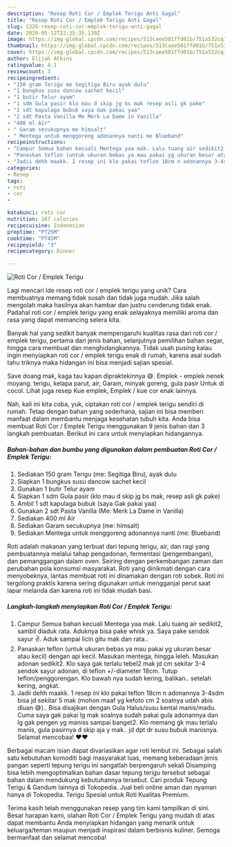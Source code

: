 ```yaml
---
description: "Resep Roti Cor / Emplek Terigu Anti Gagal"
title: "Resep Roti Cor / Emplek Terigu Anti Gagal"
slug: 1326-resep-roti-cor-emplek-terigu-anti-gagal
date: 2020-05-12T22:35:35.139Z
image: https://img-global.cpcdn.com/recipes/513caee501ffd01b/751x532cq70/roti-cor-emplek-terigu-foto-resep-utama.jpg
thumbnail: https://img-global.cpcdn.com/recipes/513caee501ffd01b/751x532cq70/roti-cor-emplek-terigu-foto-resep-utama.jpg
cover: https://img-global.cpcdn.com/recipes/513caee501ffd01b/751x532cq70/roti-cor-emplek-terigu-foto-resep-utama.jpg
author: Elijah Atkins
ratingvalue: 4.1
reviewcount: 3
recipeingredient:
- "150 gram Terigu me Segitiga Biru ayak dulu"
- "1 bungkus susu dancow sachet kecil"
- "1 butir Telur ayam"
- "1 sdm Gula pasir klo mau d skip jg bs mak resep asli gk pake"
- "1 sdt kapulaga bubuk saya Gak pakai yaa"
- "2 sdt Pasta Vanilla Me Merk La Dame in Vanilla"
- "400 ml Air"
- " Garam secukupnya me himsalt"
- " Mentega untuk menggoreng adonannya nanti me Blueband"
recipeinstructions:
- "Campur Semua bahan kecuali Mentega yaa mak. Lalu tuang air sedikit2, sambil diaduk rata. Aduknya bisa pake whisk ya. Saya pake sendok sayur ✌. Aduk sampai licin gitu mak dan rata.."
- "Panaskan teflon (untuk ukuran bebas ya mau pakai yg ukuran besar atau kecil) dengan api kecil. Masukan mentega, hingga leleh. Masukan adonan sedikit2. Klo saya gak terlalu tebel2 mak jd cm sekitar 3-4 sendok sayur adonan, di teflon +/-diameter 18cm. Tutup teflon/penggorengan. Klo bawah nya sudah kering, balikan.. setelah kering, angkat."
- "Jadii dehh maakk. 1 resep ini klo pakai teflon 18cm n adonannya 3-4sdm bisa jd sekitar 5 mak (mohon maaf yg kefoto cm 2 soalnya udah abis dluan 😅).. Bisa disajikan dengan Gula Halus/susu kental manis/madu. Cuma saya gak pakai lg mak soalnya sudah pakai gula adonannya dan lg gak pengen yg maniss sampai banget2. Klo memang gk mau terlalu manis, gula pasirnya d skip aja y mak.. jd dpt dr susu bubuk manisnya. Selamat mencobaa! ❤❤"
categories:
- Resep
tags:
- roti
- cor
- 

katakunci: roti cor  
nutrition: 167 calories
recipecuisine: Indonesian
preptime: "PT25M"
cooktime: "PT45M"
recipeyield: "3"
recipecategory: Dinner

---
```



![Roti Cor / Emplek Terigu](https://img-global.cpcdn.com/recipes/513caee501ffd01b/751x532cq70/roti-cor-emplek-terigu-foto-resep-utama.jpg)

Lagi mencari ide resep roti cor / emplek terigu yang unik? Cara membuatnya memang tidak susah dan tidak juga mudah. Jika salah mengolah maka hasilnya akan hambar dan justru cenderung tidak enak. Padahal roti cor / emplek terigu yang enak selayaknya memiliki aroma dan rasa yang dapat memancing selera kita.

Banyak hal yang sedikit banyak mempengaruhi kualitas rasa dari roti cor / emplek terigu, pertama dari jenis bahan, selanjutnya pemilihan bahan segar, hingga cara membuat dan menghidangkannya. Tidak usah pusing kalau ingin menyiapkan roti cor / emplek terigu enak di rumah, karena asal sudah tahu triknya maka hidangan ini bisa menjadi sajian spesial.

Save doang mak, kaga tau kapan dipraktekinnya 😅. Emplek - emplek nenek moyang. terigu, kelapa parut, air, Garam, minyak goreng, gula pasir Untuk di cocol. Lihat juga resep Kue emplek, Emplek / kue cor enak lainnya.


Nah, kali ini kita coba, yuk, ciptakan roti cor / emplek terigu sendiri di rumah. Tetap dengan bahan yang sederhana, sajian ini bisa memberi manfaat dalam membantu menjaga kesehatan tubuh kita. Anda bisa membuat Roti Cor / Emplek Terigu menggunakan 9 jenis bahan dan 3 langkah pembuatan. Berikut ini cara untuk menyiapkan hidangannya.

<!--inarticleads1-->

##### Bahan-bahan dan bumbu yang digunakan dalam pembuatan Roti Cor / Emplek Terigu:

1. Sediakan 150 gram Terigu (me: Segitiga Biru), ayak dulu
1. Siapkan 1 bungkus susu dancow sachet kecil
1. Gunakan 1 butir Telur ayam
1. Siapkan 1 sdm Gula pasir (klo mau d skip jg bs mak, resep asli gk pake)
1. Ambil 1 sdt kapulaga bubuk (saya Gak pakai yaa)
1. Gunakan 2 sdt Pasta Vanilla (Me: Merk La Dame in Vanilla)
1. Sediakan 400 ml Air
1. Sediakan  Garam secukupnya (me: himsalt)
1. Sediakan  Mentega untuk menggoreng adonannya nanti (me: Blueband)


Roti adalah makanan yang terbuat dari tepung terigu, air, dan ragi yang pembuatannya melalui tahap pengadonan, fermentasi (pengembangan), dan pemanggangan dalam oven. Seiring dengan perkembangan zaman dan perubahan pola konsumsi masyarakat. Roti yang dinikmati dengan cara menyobeknya, lantas membuat roti ini dinamakan dengan roti sobek. Roti ini tergolong praktis karena sering digunakan untuk mengganjal perut saat lapar melanda dan karena roti ini tidak mudah basi. 

<!--inarticleads2-->

##### Langkah-langkah menyiapkan Roti Cor / Emplek Terigu:

1. Campur Semua bahan kecuali Mentega yaa mak. Lalu tuang air sedikit2, sambil diaduk rata. Aduknya bisa pake whisk ya. Saya pake sendok sayur ✌. Aduk sampai licin gitu mak dan rata..
1. Panaskan teflon (untuk ukuran bebas ya mau pakai yg ukuran besar atau kecil) dengan api kecil. Masukan mentega, hingga leleh. Masukan adonan sedikit2. Klo saya gak terlalu tebel2 mak jd cm sekitar 3-4 sendok sayur adonan, di teflon +/-diameter 18cm. Tutup teflon/penggorengan. Klo bawah nya sudah kering, balikan.. setelah kering, angkat.
1. Jadii dehh maakk. 1 resep ini klo pakai teflon 18cm n adonannya 3-4sdm bisa jd sekitar 5 mak (mohon maaf yg kefoto cm 2 soalnya udah abis dluan 😅).. Bisa disajikan dengan Gula Halus/susu kental manis/madu. Cuma saya gak pakai lg mak soalnya sudah pakai gula adonannya dan lg gak pengen yg maniss sampai banget2. Klo memang gk mau terlalu manis, gula pasirnya d skip aja y mak.. jd dpt dr susu bubuk manisnya. Selamat mencobaa! ❤❤


Berbagai macam isian dapat divariasikan agar roti lembut ini. Sebagai salah satu kebutuhan komoditi bagi masyarakat luas, memang keberadaan jenis pangan seperti tepung terigu ini sangatlah berpengaruh sekali Disamping bisa lebih mengoptimalkan bahan dasar tepung terigu tersebut sebagai bahan dalam mendukung kebutuhannya tersebut. Cari produk Tepung Terigu &amp; Gandum lainnya di Tokopedia. Jual beli online aman dan nyaman hanya di Tokopedia. Terigu Spesial untuk Roti Kualitas Premium. 

Terima kasih telah menggunakan resep yang tim kami tampilkan di sini. Besar harapan kami, olahan Roti Cor / Emplek Terigu yang mudah di atas dapat membantu Anda menyiapkan hidangan yang menarik untuk keluarga/teman maupun menjadi inspirasi dalam berbisnis kuliner. Semoga bermanfaat dan selamat mencoba!
